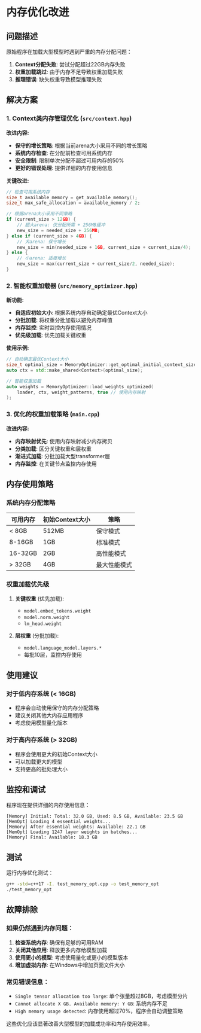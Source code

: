 # 内存优化改进

## 问题描述

原始程序在加载大型模型时遇到严重的内存分配问题：

1. **Context分配失败**: 尝试分配超过22GB内存失败
2. **权重加载跳过**: 由于内存不足导致权重加载失败
3. **推理错误**: 缺失权重导致模型推理失败

## 解决方案

### 1. Context类内存管理优化 (`src/context.hpp`)

**改进内容:**
- **保守的增长策略**: 根据当前arena大小采用不同的增长策略
- **系统内存检查**: 在分配前检查可用系统内存
- **安全限制**: 限制单次分配不超过可用内存的50%
- **更好的错误处理**: 提供详细的内存使用信息

**关键改进:**
```cpp
// 检查可用系统内存
size_t available_memory = get_available_memory();
size_t max_safe_allocation = available_memory / 2;

// 根据arena大小采用不同策略
if (current_size > 12GB) {
    // 超大arena: 仅分配所需 + 256MB缓冲
    new_size = needed_size + 256MB;
} else if (current_size > 4GB) {
    // 大arena: 保守增长
    new_size = min(needed_size + 1GB, current_size + current_size/4);
} else {
    // 小arena: 适度增长
    new_size = max(current_size + current_size/2, needed_size);
}
```

### 2. 智能权重加载器 (`src/memory_optimizer.hpp`)

**新功能:**
- **自适应初始大小**: 根据系统内存自动确定最优Context大小
- **分批加载**: 将权重分批加载以避免内存峰值
- **内存监控**: 实时监控内存使用情况
- **优先级加载**: 优先加载关键权重

**使用示例:**
```cpp
// 自动确定最优Context大小
size_t optimal_size = MemoryOptimizer::get_optimal_initial_context_size();
auto ctx = std::make_shared<Context>(optimal_size);

// 智能权重加载
auto weights = MemoryOptimizer::load_weights_optimized(
    loader, ctx, weight_patterns, true // 使用内存映射
);
```

### 3. 优化的权重加载策略 (`main.cpp`)

**改进内容:**
- **内存映射优先**: 使用内存映射减少内存拷贝
- **分类加载**: 区分关键权重和层权重
- **渐进式加载**: 分批加载大型transformer层
- **内存监控**: 在关键节点监控内存使用

## 内存使用策略

### 系统内存分配策略

| 可用内存 | 初始Context大小 | 策略 |
|---------|----------------|------|
| < 8GB   | 512MB          | 保守模式 |
| 8-16GB  | 1GB            | 标准模式 |
| 16-32GB | 2GB            | 高性能模式 |
| > 32GB  | 4GB            | 最大性能模式 |

### 权重加载优先级

1. **关键权重** (优先加载):
   - `model.embed_tokens.weight`
   - `model.norm.weight`
   - `lm_head.weight`

2. **层权重** (分批加载):
   - `model.language_model.layers.*`
   - 每批10层，监控内存使用

## 使用建议

### 对于低内存系统 (< 16GB)
- 程序会自动使用保守的内存分配策略
- 建议关闭其他大内存应用程序
- 考虑使用模型量化版本

### 对于高内存系统 (> 32GB)
- 程序会使用更大的初始Context大小
- 可以加载更大的模型
- 支持更高的批处理大小

## 监控和调试

程序现在提供详细的内存使用信息：

```
[Memory] Initial: Total: 32.0 GB, Used: 8.5 GB, Available: 23.5 GB
[MemOpt] Loading 4 essential weights...
[Memory] After essential weights: Available: 22.1 GB
[MemOpt] Loading 1247 layer weights in batches...
[Memory] Final: Available: 18.3 GB
```

## 测试

运行内存优化测试：
```bash
g++ -std=c++17 -I. test_memory_opt.cpp -o test_memory_opt
./test_memory_opt
```

## 故障排除

### 如果仍然遇到内存问题：

1. **检查系统内存**: 确保有足够的可用RAM
2. **关闭其他应用**: 释放更多内存给模型加载
3. **使用更小的模型**: 考虑使用量化或更小的模型版本
4. **增加虚拟内存**: 在Windows中增加页面文件大小

### 常见错误信息：

- `Single tensor allocation too large`: 单个张量超过8GB，考虑模型分片
- `Cannot allocate X GB. Available memory: Y GB`: 系统内存不足
- `High memory usage detected`: 内存使用超过70%，程序会自动调整策略

这些优化应该显著改善大型模型的加载成功率和内存使用效率。